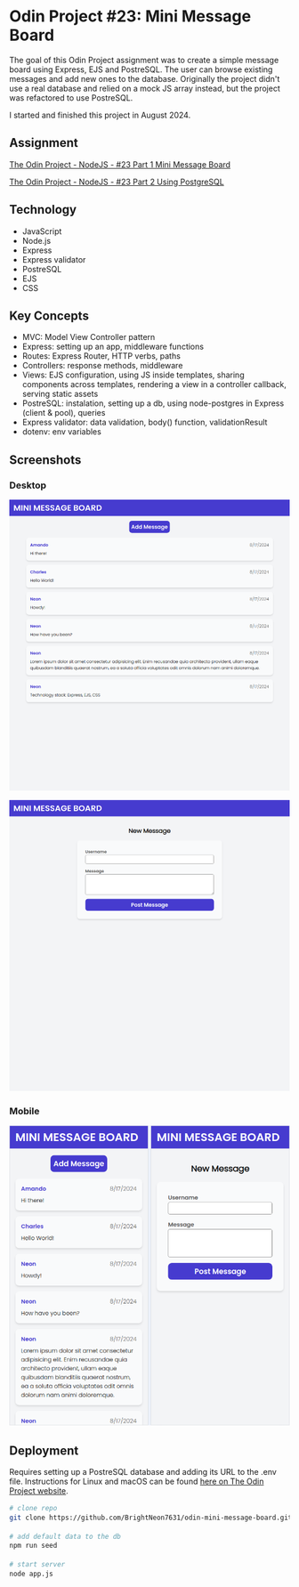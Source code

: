 # Odin Project #23: Mini Message Board

The goal of this Odin Project assignment was to create a simple message board using Express, EJS and PostreSQL. The user can browse existing messages and add new ones to the database. Originally the project didn't use a real database and relied on a mock JS array instead, but the project was refactored to use PostreSQL.

I started and finished this project in August 2024.

## Assignment

[The Odin Project - NodeJS - #23 Part 1 Mini Message Board](https://www.theodinproject.com/lessons/node-path-nodejs-mini-message-board)

[The Odin Project - NodeJS - #23 Part 2 Using PostgreSQL](https://www.theodinproject.com/lessons/nodejs-using-postgresql#assignment)

## Technology

- JavaScript
- Node.js
- Express
- Express validator
- PostreSQL
- EJS
- CSS

## Key Concepts

- MVC: Model View Controller pattern
- Express: setting up an app, middleware functions
- Routes: Express Router, HTTP verbs, paths
- Controllers: response methods, middleware
- Views: EJS configuration, using JS inside templates, sharing components across templates, rendering a view in a controller callback, serving static assets
- PostreSQL: instalation, setting up a db, using node-postgres in Express (client & pool), queries
- Express validator: data validation, body() function, validationResult
- dotenv: env variables

## Screenshots

### Desktop

![Desktop Screenshot](screenshots/desktop1.png)

![Desktop Screenshot](screenshots/desktop2.png)

### Mobile

![Mobile Screenshot](screenshots/mobile.png)

## Deployment

Requires setting up a PostreSQL database and adding its URL to the .env file. Instructions for Linux and macOS can be found [here on The Odin Project website](https://www.theodinproject.com/lessons/nodejs-installing-postgresql).

```bash
# clone repo
git clone https://github.com/BrightNeon7631/odin-mini-message-board.git

# add default data to the db
npm run seed

# start server
node app.js
```
